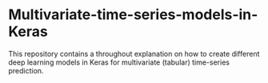 # Multivariate-time-series-models-in-Keras
This repository contains a throughout explanation on how to create different deep learning models in Keras for multivariate (tabular) time-series prediction.
